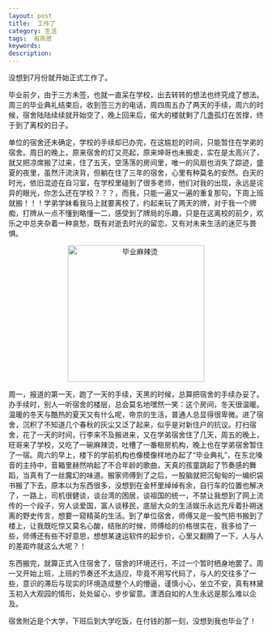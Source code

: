 ```yaml
---
layout: post
title:  工作了
category: 生活
tags:  有所思
keywords: 
description: 
---
```


没想到7月份就开始正式工作了。

毕业前夕，由于三方未签，也就一直呆在学校，出去转转的想法也终究成了想法。周三的毕业典礼结束后，收到签三方的电话，周四周五办了两天的手续，周六的时候，宿舍陆陆续续就开始空了，晚上回来后，偌大的楼就剩了几盏孤灯在苦撑，终于到了离校的日子。

单位的宿舍还未确定，学校的手续却已办完，在这尴尬的时间，只能暂住在学弟的宿舍。周日的晚上，原来宿舍的灯又亮起，原来坤哥也未搬走，实在是太高兴了，就又把凉席搬了过来，住了五天，空荡荡的房间里，唯一的风扇也消失了踪迹，盛夏的夜里，虽然汗流浃背，但躺在住了三年的宿舍，心里有种莫名的安然。白天的时光，依旧混迹在自习室，在学校里碰到了很多老师，他们对我的出现，永远是诧异的眼光，你怎么还在学校？？？，而我，只能一遍又一遍的重复那句，下周上班就搬！！！学弟学妹看我马上就要离校了，约起来玩了两天的牌，对于我一个牌痴，打牌从一点不懂到略懂一二，感受到了牌局的乐趣，只是在这离校的前夕，欢乐之中总夹杂着一种哀愁，既有对逝去时光的留恋，又有对未来生活的迷茫与畏惧。

<div align="center"><img src="http://7xo51k.com1.z0.glb.clouddn.com/%E9%BA%BB%E8%BE%A3%E7%83%AB.jpg" width = "270" alt="毕业麻辣烫"  >
</div>

周一，报道的第一天，跑了一天的手续，天黑的时候，总算把宿舍的手续办妥了。办手续时，别人一听宿舍的楼层，总会莫名地嘿然一笑：这个房间，冬天很温暖。温暖的冬天与酷热的夏天又有什么呢，帝京的生活，普通人总显得很卑微。进了宿舍，沉积了不知道几个春秋的灰尘又泛了起来，似乎是对新住户的抗议。打扫宿舍，花了一天的时间，行李来不及搬进来，又在学弟宿舍住了几天，周五的晚上，旺哥来了学校，又吃了一碗麻辣烫，吐槽了一番租房机构，晚上也在学弟宿舍暂住了一宿。周六的早上，楼下的学前机构也像模像样地办起了“毕业典礼”，在东北嗓音的主持中，音箱里赫然响起了不合年龄的歌曲，天真的孩童跳起了节奏感的舞蹈，当真有了一丝魔幻的味道。搬家师傅到了之后，一股脑就把沉甸甸的一编织袋书搬了下去，原本以为东西很多，没想到在金杯里绰绰有余，自行车的位置也解决了，一路上，司机很健谈，谈台湾的困居，谈祖国的统一，不禁让我想到了网上流传的一个段子，穷人谈爱国，富人谈移民，底层大众的生活娱乐永远充斥着扑朔迷离的野史传言，想要一窥精英的生活。到了单位宿舍，师傅又是一股气把书搬到了楼上，让我既吃惊又莫名心酸，结账的时候，师傅给的价格很实在，我多给了一些，师傅还有些不好意思，想想某速运软件的起步价，心里又翻腾了一下，人与人的差距咋就这么大呢？！

东西搬完，就算正式入住宿舍了，宿舍的环境还行，不过一个暂时栖身地罢了。周一又开始上班，上班的节奏还不太适应，毕竟不用写代码了，与人的交往多了一些，意识的滞后与现实的环境造成整个人的懵逼，谨慎小心，坐立不安，真有林黛玉初入大观园的情形，处处留心，步步留意。潇洒自如的人生永远是那么难以企及。

宿舍附近是个大学，下班后到大学吃饭，在付钱的那一刻，没想到我也毕业了！



